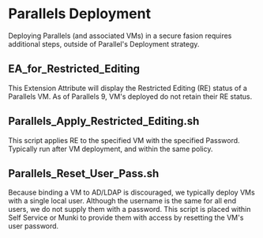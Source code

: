 # Parallels Deployment

Deploying Parallels (and associated VMs) in a secure fasion requires additional steps, outside of Parallel's Deployment strategy.

## EA_for_Restricted_Editing

This Extension Attribute will display the Restricted Editing (RE) status of a Parallels VM.  As of Parallels 9, VM's deployed do not retain their RE status.

## Parallels_Apply_Restricted_Editing.sh

This script applies RE to the specified VM with the specified Password.  Typically run after VM deployment, and within the same policy.

## Parallels_Reset_User_Pass.sh

Because binding a VM to AD/LDAP is discouraged, we typically deploy VMs with a single local user.  Although the username is the same for all end users, we do not supply them with a password.  This script is placed within Self Service or Munki to provide them with access by resetting the VM's user password.
